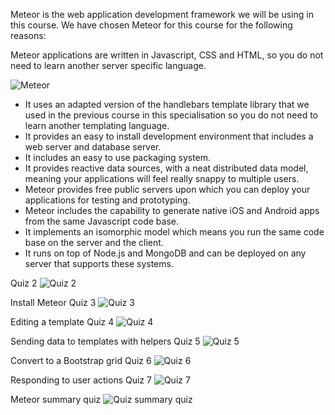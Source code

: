 Meteor is the web application development framework we will be using in this course. We have chosen Meteor for this course for the following reasons:

Meteor applications are written in Javascript, CSS and HTML, so you do not need to learn another server specific language.

![Meteor](Meteor.png)

* It uses an adapted version of the handlebars template library that we used in the previous course in this specialisation so you do not need to learn another templating language.
* It provides an easy to install development environment that includes a web server and database server.
* It includes an easy to use packaging system.
* It provides reactive data sources, with a neat distributed data model, meaning your applications will feel really snappy to multiple users.
* Meteor provides free public servers upon which you can deploy your applications for testing and prototyping.
* Meteor includes the capability to generate native iOS and Android apps from the same Javascript code base.
* It implements an isomorphic model which means you run the same code base on the server and the client.
* It runs on top of Node.js and MongoDB and can be deployed on any server that supports these systems.

Quiz 2
![Quiz 2](QZ2.png)


Install Meteor
Quiz 3
![Quiz 3](QZ3.png)


Editing a template
Quiz 4
![Quiz 4](QZ4.png)

Sending data to templates with helpers
Quiz 5
![Quiz 5](QZ5.png)

Convert to a Bootstrap grid
Quiz 6
![Quiz 6](QZ6.png)

Responding to user actions
Quiz 7
![Quiz 7](QZ7.png)


Meteor summary quiz
![Quiz summary quiz](QZSM.png)
